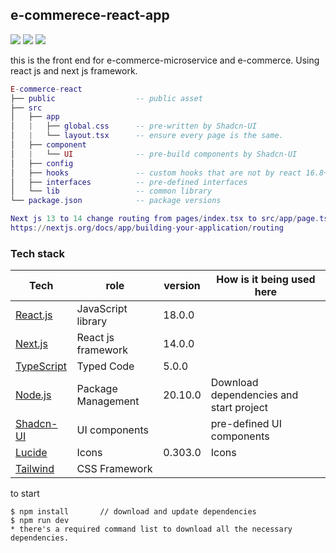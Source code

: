 ## e-commerece-react-app
 <a href="https://github.com/JunChen22/e-commerce-microservice"><img src="https://img.shields.io/badge/Backend-Spring-green"></a> <a href="https://github.com/JunChen22/e-commerce"><img src="https://img.shields.io/badge/Mononith-version-green"></a> <a href="TBD"><img src="https://img.shields.io/badge/Demo-running-green"></a>

this is the front end for e-commerce-microservice and e-commerce.
Using react js and next js framework.

``` lua
E-commerce-react 
├── public  	            -- public asset   
├── src
│   ├── app
│   |   ├── global.css      -- pre-written by Shadcn-UI
│   |   └── layout.tsx      -- ensure every page is the same. 
│   ├── component   
│   |   └── UI              -- pre-build components by Shadcn-UI   
│   ├── config   
│   ├── hooks               -- custom hooks that are not by react 16.8+   
│   ├── interfaces          -- pre-defined interfaces 
│   └── lib                 -- common library
└── package.json            -- package versions

Next js 13 to 14 change routing from pages/index.tsx to src/app/page.tsx
https://nextjs.org/docs/app/building-your-application/routing

``` 
### Tech stack
| Tech                                                                                   | role                                  | version | How is it being used here                               |
|----------------------------------------------------------------------------------------|---------------------------------------|---------|---------------------------------------------------------|
| [React.js](https://react.dev/)                                                         | JavaScript library                    | 18.0.0  |                                                         |
| [Next.js](https://nextjs.org/)                                                         | React js framework                    | 14.0.0  |                                                         |
| [TypeScript](https://www.typescriptlang.org/)                                          | Typed Code                            | 5.0.0   |                                                         |
| [Node.js](https://nodejs.org/en/download)                                              | Package Management                    | 20.10.0 | Download dependencies and start project                 |
| [Shadcn-UI](https://ui.shadcn.com/)                                                    | UI components                         |         | pre-defined UI components                               |
| [Lucide](https://lucide.dev)                                                           | Icons                                 | 0.303.0 | Icons                                                   |
| [Tailwind](https://tailwindcss.com/)                                                   | CSS Framework                         |         |                                                    |

to start
```
$ npm install		// download and update dependencies
$ npm run dev
* there's a required command list to download all the necessary dependencies.
```

